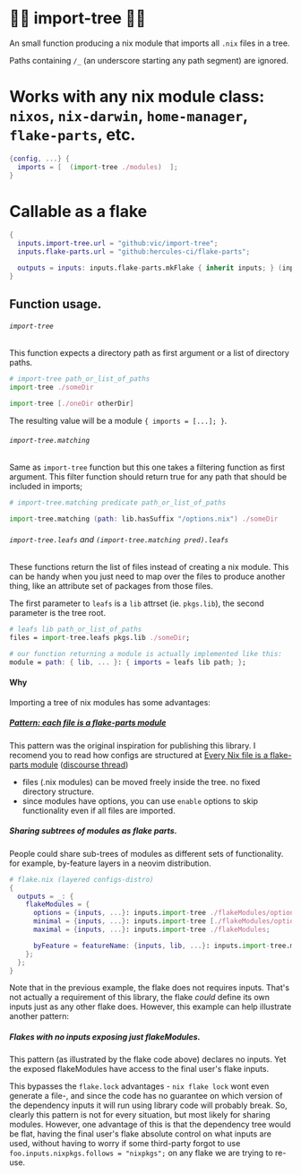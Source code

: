 # 🌲🌴 import-tree 🎄🌳

An small function producing a nix module that imports all `.nix` files in a tree.

Paths containing `/_` (an underscore starting any path segment) are ignored.


# Works with any nix module class: `nixos`, `nix-darwin`, `home-manager`, `flake-parts`, etc.

```nix
{config, ...} {
  imports = [  (import-tree ./modules)  ];
}
```

# Callable as a flake

```nix
{
  inputs.import-tree.url = "github:vic/import-tree";
  inputs.flake-parts.url = "github:hercules-ci/flake-parts";

  outputs = inputs: inputs.flake-parts.mkFlake { inherit inputs; } (inputs.import-tree ./flakeModules);
}
```

## Function usage.

###### `import-tree`
This function expects a directory path as first argument or a list of directory paths.

```nix
# import-tree path_or_list_of_paths
import-tree ./someDir

import-tree [./oneDir otherDir]
```

The resulting value will be a module `{ imports = [...]; }`.

###### `import-tree.matching`

Same as `import-tree` function but this one takes a filtering function as first argument. This filter function should return true for any path that should be included in imports;

```nix
# import-tree.matching predicate path_or_list_of_paths

import-tree.matching (path: lib.hasSuffix "/options.nix") ./someDir
```

###### `import-tree.leafs` and `(import-tree.matching pred).leafs`

These functions return the list of files instead of creating a nix module. This can be handy when you just need to map over the files to produce another thing, like an attribute set of packages from those files.

The first parameter to `leafs` is a `lib` attrset (ie. `pkgs.lib`), the second parameter is the tree root.

```nix
# leafs lib path_or_list_of_paths
files = import-tree.leafs pkgs.lib ./someDir;

# our function returning a module is actually implemented like this:
module = path: { lib, ... }: { imports = leafs lib path; };
```

#### Why

Importing a tree of nix modules has some advantages:

##### [Pattern: each file is a flake-parts module](https://discourse.nixos.org/t/pattern-each-file-is-a-flake-parts-module/61271)

This pattern was the original inspiration for publishing this library. I recomend you to read how configs are structured at [Every Nix file is a flake-parts module](https://github.com/mightyiam/infra?tab=readme-ov-file#every-nix-file-is-a-flake-parts-module) ([discourse thread](https://discourse.nixos.org/t/pattern-each-file-is-a-flake-parts-module/61271))

- files (.nix modules) can be moved freely inside the tree. no fixed directory structure.
- since modules have options, you can use `enable` options to skip functionality even if all files are imported.

##### Sharing subtrees of modules as flake parts.

People could share sub-trees of modules as different sets of functionality. for example, by-feature layers in a neovim distribution.

```nix
# flake.nix (layered configs-distro)
{
  outputs = _: {
    flakeModules = {
      options = {inputs, ...}: inputs.import-tree ./flakeModules/options;
      minimal = {inputs, ...}: inputs.import-tree [./flakeModules/options ./flakeModules/minimal];
      maximal = {inputs, ...}: inputs.import-tree ./flakeModules;

      byFeature = featureName: {inputs, lib, ...}: inputs.import-tree.matching (lib.hasSuffix "${featureName}.nix") ./flakeModules;
    };
  };
}
```

Note that in the previous example, the flake does not requires inputs. That's not actually a requirement of this library, the flake *could* define its own inputs just as any other flake does. However, this example can help illustrate another pattern:

##### Flakes with no inputs exposing just flakeModules.

This pattern (as illustrated by the flake code above) declares no inputs. Yet the exposed flakeModules have access to the final user's flake inputs.

This bypasses the `flake.lock` advantages - `nix flake lock` wont even generate a file-, and since the code has no guarantee on which version of the dependency inputs it will run using library code will probably break. So, clearly this pattern is not for every situation, but most likely for sharing modules. However, one advantage of this is that the dependency tree would be flat, having the final user's flake absolute control on what inputs are used, without having to worry if some third-party forgot to use `foo.inputs.nixpkgs.follows = "nixpkgs";` on any flake we are trying to re-use.